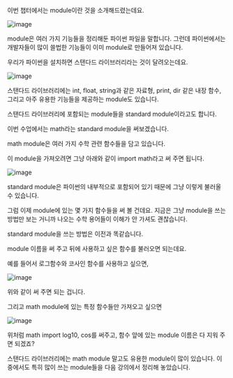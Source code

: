 이번 챕터에서는 module이란 것을 소개해드렸는데요.

![image](https://user-images.githubusercontent.com/64893709/107142116-171d9380-6970-11eb-9dbe-aaba6740ba95.png)

module은 여러 가지 기능들을 정리해둔 파이썬 파일을 말합니다. 그런데 파이썬에서는 개발자들이 많이 쓸법한 기능들이 이미 module로 만들어져 있습니다.

우리가 파이썬을 설치하면 스탠다드 라이브러리라는 것이 달려오는데요.

![image](https://user-images.githubusercontent.com/64893709/107142147-361c2580-6970-11eb-9d1c-b0ae9788b3ba.png)

스탠다드 라이브러리에는 int, float, string과 같은 자료형, print, dir 같은 내장 함수, 그리고 아주 유용한 기능들을 제공하는 module도 있습니다.

스탠다드 라이브러리에 포함되는 module들을 standard module이라고도 합니다.

이번 수업에서는 math라는 standard module을 써보겠습니다.

math module은 여러 가지 수학 관련 함수들을 담고 있습니다.

이 module을 가져오려면 그냥 아래와 같이 import math라고 써 주면 됩니다.

![image](https://user-images.githubusercontent.com/64893709/107142166-521fc700-6970-11eb-8b47-5aaeb1b15020.png)

standard module은 파이썬의 내부적으로 포함되어 있기 때문에 그냥 이렇게 불러올 수 있습니다.

그럼 이제 module에 있는 몇 가지 함수들을 써 볼 건데요. 지금은 그냥 module을 쓰는 방법만 보는 거니까 나오는 수학 용어들이 이해가 안 가셔도 괜찮습니다.

standard module을 쓰는 방법은 이전과 똑같습니다.

module 이름을 써 주고 뒤에 사용하고 싶은 함수를 불러오면 되는데요.

예를 들어서 로그함수와 코사인 함수를 사용하고 싶으면,

![image](https://user-images.githubusercontent.com/64893709/107142224-a0cd6100-6970-11eb-9dbb-e5a05b61d4eb.png)

위와 같이 써 주면 되는 겁니다.

그리고 math module에 있는 특정 함수들만 가져오고 싶으면

![image](https://user-images.githubusercontent.com/64893709/107142250-d114ff80-6970-11eb-98a3-c9a2473b3896.png)

위처럼 math import log10, cos를 써주고, 함수 앞에 있는 module 이름은 다 지워 주면 되겠죠?

스탠다드 라이브러리에는 math module 말고도 유용한 module이 많이 있습니다. 이 중에서도 특히 많이 쓰는 module들을 다음 강의에서 정리해 놓았습니다.
